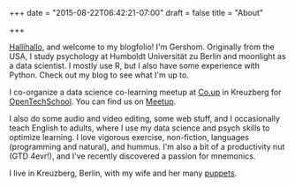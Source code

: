 +++
date = "2015-08-22T06:42:21-07:00"
draft = false
title = "About"

+++

[Hallihallo](https://www.dict.cc/deutsch-englisch/Hallihallo.html), and welcome to my blogfolio! I'm Gershom. Originally from the USA, I study psychology at Humboldt Universität zu Berlin and moonlight as a data scientist. I mostly use R, but I also have some experience with Python. Check out my blog to see what I'm up to.

I co-organize a data science co-learning meetup at [Co.up](http://co-up.de/) in Kreuzberg for [OpenTechSchool](http://www.opentechschool.org/). You can find us on [Meetup](https://www.meetup.com/).

I also do some audio and video editing, some web stuff, and I occasionally teach English to adults, where I use my data science and psych skills to optimize learning. I love vigorous exercise, non-fiction, languages (programming and natural), and hummus. I'm also a bit of a productivity nut (GTD 4evr!), and I've recently discovered a passion for mnemonics.

I live in Kreuzberg, Berlin, with my wife and her many [puppets](http://bubales.de/).
